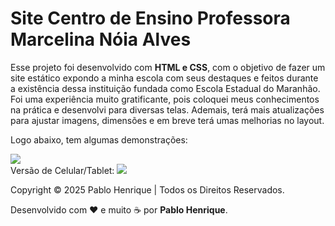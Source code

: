 # Site Centro de Ensino Professora Marcelina Nóia Alves
Esse projeto foi desenvolvido com **HTML e CSS**, com o objetivo de fazer um site estático expondo a minha escola com seus destaques e feitos durante a existência dessa instituição fundada como Escola Estadual do Maranhão. Foi uma experiência muito gratificante, pois coloquei meus conhecimentos na prática e desenvolvi para diversas telas. Ademais, terá mais atualizações para ajustar imagens, dimensões e em breve terá umas melhorias no layout.

Logo abaixo, tem algumas demonstrações:

<img src="https://cdn.discordapp.com/attachments/966101640593690644/1421663969571110992/image.png?ex=68d9db3f&is=68d889bf&hm=3be4db2e4cd76e00be165a029c9aef77a7c841f9f1b8da39e1c9d79b9aa04fc0&">
<br>
Versão de Celular/Tablet:
<img src="https://cdn.discordapp.com/attachments/966101640593690644/1421664185527308398/image.png?ex=68d9db73&is=68d889f3&hm=42bf47cacc6b24232cfe76577b3183bc092b7e6f3f0f8788bb4f1e00c5d31bda&">

Copyright &copy; 2025 Pablo Henrique | Todos os Direitos Reservados.

Desenvolvido com ❤ e muito ☕ por **Pablo Henrique**.
